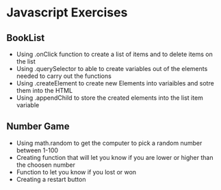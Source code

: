 # Javascript Exercises 
## BookList
* Using .onClick function to create a list of items and to delete items on the list
* Using .querySelector to able to create variables out of the elements needed to carry out the functions
* Using .createElement to create new Elements into variaibles and sotre them into the HTML
* Using .appendChild to store the created elements into the list item variable

## Number Game
* Using math.random to get the computer to pick a random number between 1-100
* Creating function that will let you know if you are lower or higher than the choosen number
* Function to let you know if you lost or won 
* Creating a restart button 